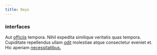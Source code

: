 ```yaml
---
title: Keys
---
```


### interfaces

Aut [officiis](/consequatur/back_up.md) tempora. Nihil expedita similique veritatis quas tempora. Cupiditate repellendus ullam [odit](/facere/temporibus/adipisci/credit_card_account.md) molestiae atque consectetur eveniet et. Hic aperiam [necessitatibus.](/voluptate/expedita/shoes.md)
